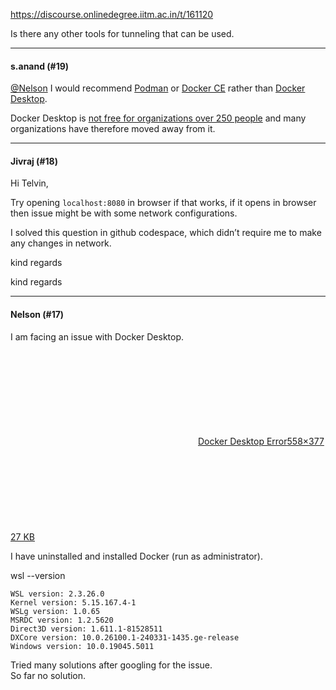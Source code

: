 https://discourse.onlinedegree.iitm.ac.in/t/161120

Is there any other tools for tunneling that can be used.</p><hr>

<h4>s.anand (#19)</h4>
<p><a class="mention" href="/u/nelson">@Nelson</a> I would recommend <a href="https://podman.io/">Podman</a> or <a href="https://docs.docker.com/engine/install/ubuntu/">Docker CE</a> rather than <a href="https://www.docker.com/products/docker-desktop/">Docker Desktop</a>.</p>
<p>Docker Desktop is <a href="https://docs.docker.com/subscription/desktop-license/">not free for organizations over 250 people</a> and many organizations have therefore moved away from it.</p><hr>

<h4>Jivraj (#18)</h4>
<p>Hi Telvin,</p>
<p>Try opening <code>localhost:8080</code> in browser if that works, if it opens in browser then issue might be with some network configurations.</p>
<p>I solved this question in github codespace, which didn’t require me to make any changes in network.</p>
<p>kind regards</p>
<p>kind regards</p><hr>

<h4>Nelson (#17)</h4>
<p>I am facing an issue with Docker Desktop.</p>
<p><div class="lightbox-wrapper"><a class="lightbox" data-download-href="/uploads/short-url/uMvw2wgM24cbS1zmqK5Uy1pjnT7.png?dl=1" href="https://europe1.discourse-cdn.com/flex013/uploads/iitm/original/3X/d/7/d7bcf7a2f709561b98fa8bde031ab5d1e81a4a0d.png" rel="noopener nofollow ugc" title="Docker Desktop Error"><div class="meta"><svg aria-hidden="true" class="fa d-icon d-icon-far-image svg-icon"><use href="#far-image"></use></svg><span class="filename">Docker Desktop Error</span><span class="informations">558×377 27 KB</span><svg aria-hidden="true" class="fa d-icon d-icon-discourse-expand svg-icon"><use href="#discourse-expand"></use></svg></div></a></div></p>
<p>I have uninstalled and installed Docker (run as administrator).</p>
<p>wsl --version</p>
<pre><code class="lang-auto">WSL version: 2.3.26.0
Kernel version: 5.15.167.4-1
WSLg version: 1.0.65
MSRDC version: 1.2.5620
Direct3D version: 1.611.1-81528511
DXCore version: 10.0.26100.1-240331-1435.ge-release
Windows version: 10.0.19045.5011
</code></pre>
<p>Tried many solutions after googling for the issue.<br/>
So far no solution.